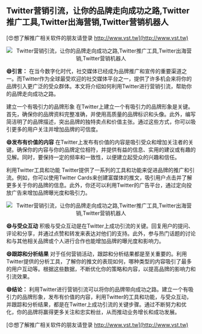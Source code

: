 ## **Twitter营销引流，让你的品牌走向成功之路,Twitter推广工具,Twitter出海营销,Twitter营销机器人**

[😍想了解推广相关软件的朋友请登录 http://www.vst.tw](http://www.vst.tw)

 <center><img src="https://vst.tw/MP4/tuiguang/png/3.png" alt="Twitter营销引流，让你的品牌走向成功之路,Twitter推广工具,Twitter出海营销,Twitter营销机器人"></center>

**😄引言：**
在当今数字化时代，社交媒体已经成为品牌推广和宣传的重要渠道之一。而Twitter作为全球最受欢迎的社交媒体平台之一，提供了许多机会来将你的品牌引入更广泛的受众群体。本文将介绍如何利用Twitter进行营销引流，帮助你的品牌走向成功之路。

建立一个有吸引力的品牌形象
在Twitter上建立一个有吸引力的品牌形象是关键。首先，确保你的品牌资料完整准确，并使用高质量的品牌标识和头像。此外，编写简洁明了的品牌描述，突出品牌的独特卖点和价值主张。通过这些方式，你可以吸引更多的用户关注并增加品牌的可信度。

**😄发布有价值的内容**
在Twitter上发布有价值的内容是吸引受众和增加关注者的关键。确保你的内容与你的品牌定位相符，并提供有益的信息、实用的建议或有趣的见解。同时，要保持一定的频率和一致性，以便建立起受众的兴趣和信任。

利用Twitter工具和功能
Twitter提供了一系列的工具和功能来促进品牌的推广和引流。例如，你可以使用Twitter Cards来创建富媒体的推文，吸引用户点击并了解更多关于你的品牌的信息。此外，你还可以利用Twitter的广告平台，通过定向投放广告来增加品牌曝光度和吸引力。

 <center><img src="https://vst.tw/MP4/tuiguang/png/3.png" alt="Twitter营销引流，让你的品牌走向成功之路,Twitter推广工具,Twitter出海营销,Twitter营销机器人"></center>

**😄与受众互动**
积极与受众互动是在Twitter上成功引流的关键。回复用户的提问、评论和分享，并通过点赞和转发来表达对他们的支持。此外，参与热门话题的讨论和与其他相关品牌或个人进行合作也能增加品牌的曝光度和影响力。

**😄跟踪和分析结果**
对于任何营销活动，跟踪和分析结果都是至关重要的。利用Twitter提供的分析工具，了解你的推文的表现如何，哪种类型的内容吸引了最多的用户互动等。根据这些数据，不断优化你的策略和内容，以提高品牌的影响力和引流效果。

**😄结论：**
利用Twitter进行营销引流可以将你的品牌带向成功之路。建立一个有吸引力的品牌形象，发布有价值的内容，利用Twitter的工具和功能，与受众互动，并跟踪和分析结果，都是在Twitter上成功引流的关键步骤。通过不断努力和优化，你的品牌将赢得更多关注和忠实粉丝，从而推动业务增长和成功发展。

[😍想了解推广相关软件的朋友请登录 http://www.vst.tw](http://www.vst.tw)




